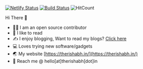 [![Netlify Status](https://api.netlify.com/api/v1/badges/7085e378-7558-4d7e-8adc-6ed45d72f0c5/deploy-status)](https://github.com/Rishabh04-02/Rishabh04-02) [![Build Status](https://travis-ci.com/Rishabh04-02/Rishabh04-02.svg?branch=master)](https://github.com/Rishabh04-02/Rishabh04-02)
![HitCount](http://hits.dwyl.com/Rishabh04-02/Rishabh04-02.svg)

Hi There 👋

* 👨‍💻 I am an open source contributor
* 📖 I like to read
* ✍️ I enjoy blogging, Want to read my blogs? [Click here](https://therishabh.in/post/)
* 💻 Loves trying new software/gadgets
* 🌏 My website [https://therishabh.in/](https://therishabh.in/)
* 📇 Reach me @ hello[at]therishabh[dot]in
